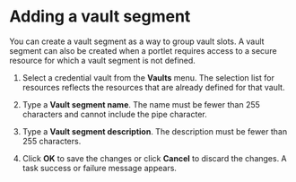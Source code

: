# Adding a vault segment



You can create a vault segment as a way to group vault slots. A vault segment can also be created when a portlet requires access to a secure resource for which a vault segment is not defined.

1.  Select a credential vault from the **Vaults** menu. The selection list for resources reflects the resources that are already defined for that vault.

2.  Type a **Vault segment name**. The name must be fewer than 255 characters and cannot include the pipe character.

3.  Type a **Vault segment description**. The description must be fewer than 255 characters.

4.  Click **OK** to save the changes or click **Cancel** to discard the changes. A task success or failure message appears.


